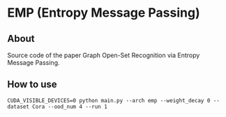 # EMP (Entropy Message Passing)
## About
Source code of the paper  Graph Open-Set Recognition via Entropy Message Passing. 
## How to use
    
    CUDA_VISIBLE_DEVICES=0 python main.py --arch emp --weight_decay 0 --dataset Cora --ood_num 4 --run 1
    
